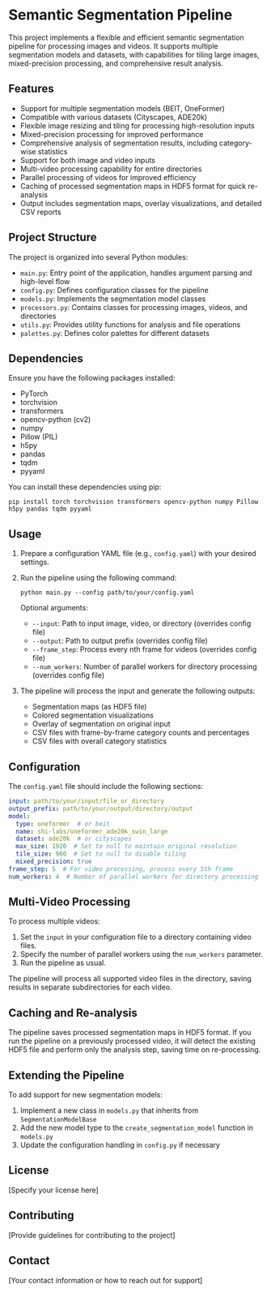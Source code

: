 # Semantic Segmentation Pipeline

This project implements a flexible and efficient semantic segmentation pipeline for processing images and videos. It supports multiple segmentation models and datasets, with capabilities for tiling large images, mixed-precision processing, and comprehensive result analysis.

## Features

- Support for multiple segmentation models (BEIT, OneFormer)
- Compatible with various datasets (Cityscapes, ADE20k)
- Flexible image resizing and tiling for processing high-resolution inputs
- Mixed-precision processing for improved performance
- Comprehensive analysis of segmentation results, including category-wise statistics
- Support for both image and video inputs
- Multi-video processing capability for entire directories
- Parallel processing of videos for improved efficiency
- Caching of processed segmentation maps in HDF5 format for quick re-analysis
- Output includes segmentation maps, overlay visualizations, and detailed CSV reports

## Project Structure

The project is organized into several Python modules:

- `main.py`: Entry point of the application, handles argument parsing and high-level flow
- `config.py`: Defines configuration classes for the pipeline
- `models.py`: Implements the segmentation model classes
- `processors.py`: Contains classes for processing images, videos, and directories
- `utils.py`: Provides utility functions for analysis and file operations
- `palettes.py`: Defines color palettes for different datasets

## Dependencies

Ensure you have the following packages installed:

- PyTorch
- torchvision
- transformers
- opencv-python (cv2)
- numpy
- Pillow (PIL)
- h5py
- pandas
- tqdm
- pyyaml

You can install these dependencies using pip:

```
pip install torch torchvision transformers opencv-python numpy Pillow h5py pandas tqdm pyyaml
```

## Usage

1. Prepare a configuration YAML file (e.g., `config.yaml`) with your desired settings.

2. Run the pipeline using the following command:

   ```
   python main.py --config path/to/your/config.yaml
   ```

   Optional arguments:
   - `--input`: Path to input image, video, or directory (overrides config file)
   - `--output`: Path to output prefix (overrides config file)
   - `--frame_step`: Process every nth frame for videos (overrides config file)
   - `--num_workers`: Number of parallel workers for directory processing (overrides config file)

3. The pipeline will process the input and generate the following outputs:
   - Segmentation maps (as HDF5 file)
   - Colored segmentation visualizations
   - Overlay of segmentation on original input
   - CSV files with frame-by-frame category counts and percentages
   - CSV files with overall category statistics

## Configuration

The `config.yaml` file should include the following sections:

```yaml
input: path/to/your/input/file_or_directory
output_prefix: path/to/your/output/directory/output
model:
  type: oneformer  # or beit
  name: shi-labs/oneformer_ade20k_swin_large
  dataset: ade20k  # or cityscapes
  max_size: 1920  # Set to null to maintain original resolution
  tile_size: 960  # Set to null to disable tiling
  mixed_precision: true
frame_step: 5  # For video processing, process every 5th frame
num_workers: 4  # Number of parallel workers for directory processing
```

## Multi-Video Processing

To process multiple videos:

1. Set the `input` in your configuration file to a directory containing video files.
2. Specify the number of parallel workers using the `num_workers` parameter.
3. Run the pipeline as usual.

The pipeline will process all supported video files in the directory, saving results in separate subdirectories for each video.

## Caching and Re-analysis

The pipeline saves processed segmentation maps in HDF5 format. If you run the pipeline on a previously processed video, it will detect the existing HDF5 file and perform only the analysis step, saving time on re-processing.

## Extending the Pipeline

To add support for new segmentation models:

1. Implement a new class in `models.py` that inherits from `SegmentationModelBase`
2. Add the new model type to the `create_segmentation_model` function in `models.py`
3. Update the configuration handling in `config.py` if necessary

## License

[Specify your license here]

## Contributing

[Provide guidelines for contributing to the project]

## Contact

[Your contact information or how to reach out for support]